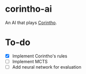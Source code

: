 # corintho-ai

An AI that plays [Corintho](http://www.di.fc.ul.pt/~jpn/gv/corintho.htm).

# To-do

- [x] Implement Corintho's rules
- [ ] Implement MCTS
- [ ] Add neural network for evaluation

